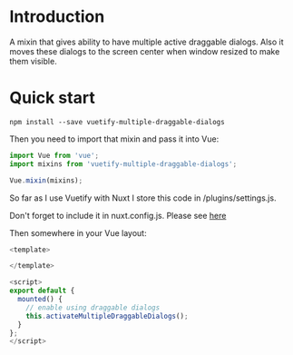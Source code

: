 # Introduction
A mixin that gives ability to have multiple active draggable dialogs. Also it moves these dialogs to the screen center when window resized to make them visible.

# Quick start

`npm install --save vuetify-multiple-draggable-dialogs`

Then you need to import that mixin and pass it into Vue:

```javascript
import Vue from 'vue';
import mixins from 'vuetify-multiple-draggable-dialogs';

Vue.mixin(mixins);
```

So far as I use Vuetify with Nuxt I store this code in /plugins/settings.js. 

Don't forget to include it in nuxt.config.js. 
Please see [here](https://nuxtjs.org/docs/2.x/directory-structure/plugins)

Then somewhere in your Vue layout:
```javascript
<template>

</template>

<script>
export default {
  mounted() {
    // enable using draggable dialogs
    this.activateMultipleDraggableDialogs();
  }
};
</script>

```
